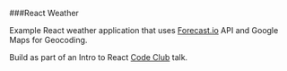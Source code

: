 ###React Weather

Example React weather application that uses [Forecast.io](https://developer.forecast.io) API and Google Maps for Geocoding.

Build as part of an Intro to React [Code Club](http://codeclub.im) talk.
